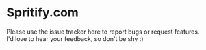 Spritify.com
============

Please use the issue tracker here to report bugs or request features.  
I'd love to hear your feedback, so don't be shy :) 
